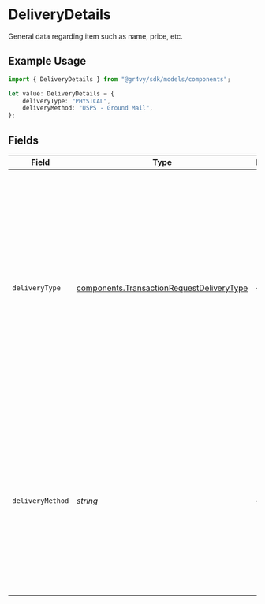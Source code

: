 # DeliveryDetails

General data regarding item such as name, price, etc.

## Example Usage

```typescript
import { DeliveryDetails } from "@gr4vy/sdk/models/components";

let value: DeliveryDetails = {
    deliveryType: "PHYSICAL",
    deliveryMethod: "USPS - Ground Mail",
};
```

## Fields

| Field                                                                                                                                                                                                                                                                                              | Type                                                                                                                                                                                                                                                                                               | Required                                                                                                                                                                                                                                                                                           | Description                                                                                                                                                                                                                                                                                        | Example                                                                                                                                                                                                                                                                                            |
| -------------------------------------------------------------------------------------------------------------------------------------------------------------------------------------------------------------------------------------------------------------------------------------------------- | -------------------------------------------------------------------------------------------------------------------------------------------------------------------------------------------------------------------------------------------------------------------------------------------------- | -------------------------------------------------------------------------------------------------------------------------------------------------------------------------------------------------------------------------------------------------------------------------------------------------- | -------------------------------------------------------------------------------------------------------------------------------------------------------------------------------------------------------------------------------------------------------------------------------------------------- | -------------------------------------------------------------------------------------------------------------------------------------------------------------------------------------------------------------------------------------------------------------------------------------------------- |
| `deliveryType`                                                                                                                                                                                                                                                                                     | [components.TransactionRequestDeliveryType](../../models/components/transactionrequestdeliverytype.md)                                                                                                                                                                                             | :heavy_minus_sign:                                                                                                                                                                                                                                                                                 | Value to populate the `deliveryType` field for this cart item. This overrides<br/>the type set at the wider level.<br/><br/>Represents the type of delivery. This can be set to `PHYSICAL` for any<br/>type of shipped goods, `DIGITAL` for non-shipped goods (services,<br/>gift cards etc.), or `HYBRID` for others. | PHYSICAL                                                                                                                                                                                                                                                                                           |
| `deliveryMethod`                                                                                                                                                                                                                                                                                   | *string*                                                                                                                                                                                                                                                                                           | :heavy_minus_sign:                                                                                                                                                                                                                                                                                 | Value to populate the `deliveryMethod` field for this cart item. This overrides<br/>the method set at the wider level.<br/><br/>Represents the delivery method chosen by customer such as postal service,<br/>email, in game transfer, etc.                                                        | USPS - Ground Mail                                                                                                                                                                                                                                                                                 |